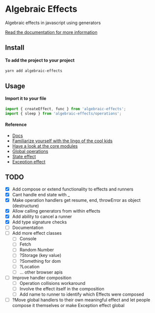 
# Algebraic Effects
Algebraic effects in javascript using generators

<!-- [![CircleCI](https://img.shields.io/circleci/project/github/phenax/algebraic-effects/master.svg?style=for-the-badge)](https://circleci.com/gh/phenax/algebraic-effects) -->
<!-- [![npm bundle size (minified + gzip)](https://img.shields.io/bundlephobia/minzip/algebraic-effects.svg?style=for-the-badge)](https://www.npmjs.com/package/algebraic-effects) -->
<!-- [![Codecov](https://img.shields.io/codecov/c/github/phenax/algebraic-effects.svg?style=for-the-badge)](https://codecov.io/gh/phenax/algebraic-effects) -->


[Read the documentation for more information](https://github.com/phenax/algebraic-effects/tree/master/docs)


## Install

#### To add the project to your project
```bash
yarn add algebraic-effects
```


## Usage

#### Import it to your file
```js
import { createEffect, func } from 'algebraic-effects';
import { sleep } from 'algebraic-effects/operations';
```

#### Reference
* [Docs](https://github.com/phenax/algebraic-effects/tree/master/docs)
* [Familiarize yourself with the lingo of the cool kids](https://github.com/phenax/algebraic-effects/tree/master/docs/lingo.md)
* [Have a look at the core modules](https://github.com/phenax/algebraic-effects/tree/master/docs/core.md)
* [Global operations](https://github.com/phenax/algebraic-effects/tree/master/docs/operations.md)
* [State effect](https://github.com/phenax/algebraic-effects/tree/master/docs/State.md)
* [Exception effect](https://github.com/phenax/algebraic-effects/tree/master/docs/Exception.md)



## TODO
- [x] Add compose or extend functionality to effects and runners
- [x] Cant handle end state with _
- [x] Make operation handlers get resume, end, throwError as object (destructure)
- [x] Allow calling generators from within effects
- [x] Add ability to cancel a runner
- [x] Add type signature checks
- [ ] Documentation
- [ ] Add more effect classes
  - [ ] Console
  - [ ] Fetch
  - [ ] Random Number
  - [ ] ?Storage (key value)
  - [ ] ?Something for dom
  - [ ] ?Location
  - [ ] ... other browser apis
- [ ] Improve handler composition
  - [ ] Operation collisions workaround
  - [ ] Involve the effect itself in the composition
  - [ ] Add name to runner to identify which Effects were composed

- [ ] ?Move global handlers to their own meaningful effect and let people compose it themselves or make Exception effect global
